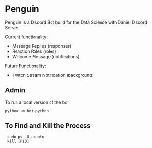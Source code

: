 # Penguin

Penguin is a Discord Bot build for the Data Science with Daniel Discord Server.

Current functionality:
- Message Replies (responses)
- Reaction Roles (roles)
- Welcome Message (notifications)

Future Functionality:
- Twitch Stream Notification (background)

## Admin

To run a local version of the bot:
```
python -m bot.python
```

## To Find and Kill the Process
```
 sudo ps -U ubuntu
 kill [PID]
```
